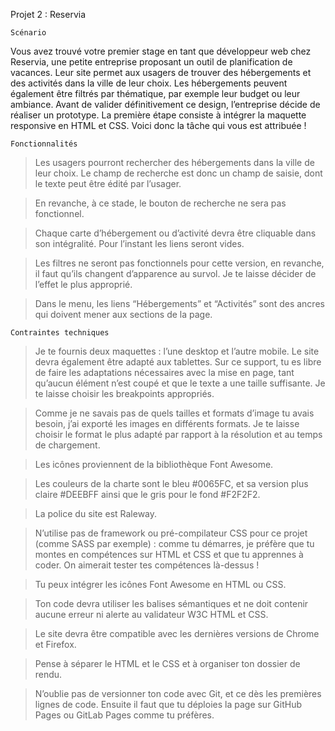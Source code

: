 Projet 2 : Reservia

    
    Scénario


Vous avez trouvé votre premier stage en tant que développeur web chez Reservia, une petite entreprise proposant un outil de planification de vacances.
Leur site permet aux usagers de trouver des hébergements et des activités dans la ville de leur choix. Les hébergements peuvent également être filtrés par thématique, 
par exemple leur budget ou leur ambiance. Avant de valider définitivement ce design, l’entreprise décide de réaliser un prototype. 
La première étape consiste à intégrer la maquette responsive en HTML et CSS. Voici donc la tâche qui vous est attribuée !


    Fonctionnalités


>Les usagers pourront rechercher des hébergements dans la ville de leur choix. Le champ de recherche est donc un champ de saisie, dont le texte peut être édité par l’usager.

>En revanche, à ce stade, le bouton de recherche ne sera pas fonctionnel.

>Chaque carte d’hébergement ou d’activité devra être cliquable dans son intégralité. Pour l’instant les liens seront vides.
 
>Les filtres ne seront pas fonctionnels pour cette version, en revanche, il faut qu’ils changent d’apparence au survol. Je te laisse décider de l’effet le plus approprié.

>Dans le menu, les liens “Hébergements” et “Activités” sont des ancres qui doivent mener aux sections de la page.
 

    Contraintes techniques

> Je te fournis deux maquettes : l’une desktop et l’autre mobile. Le site devra également être adapté aux tablettes. Sur ce support, tu es libre de faire les adaptations 
nécessaires avec la mise en page, tant qu’aucun élément n’est coupé et que le texte a une taille suffisante. Je te laisse choisir les breakpoints appropriés.

> Comme je ne savais pas de quels tailles et formats d’image tu avais besoin, j’ai exporté les images en différents formats. Je te laisse choisir le format le plus adapté par 
rapport à la résolution et au temps de chargement.

> Les icônes proviennent de la bibliothèque Font Awesome.

> Les couleurs de la charte sont le bleu #0065FC, et sa version plus claire #DEEBFF ainsi que le gris pour le fond #F2F2F2.

> La police du site est Raleway.

> N’utilise pas de framework ou pré-compilateur CSS pour ce projet (comme SASS par exemple) : comme tu démarres, je préfère que tu montes en compétences sur HTML et CSS et 
que tu apprennes à coder. On aimerait tester tes compétences là-dessus !

> Tu peux intégrer les icônes Font Awesome en HTML ou CSS.

> Ton code devra utiliser les balises sémantiques et ne doit contenir aucune erreur ni alerte au validateur W3C HTML et CSS.

> Le site devra être compatible avec les dernières versions de Chrome et Firefox.

> Pense à séparer le HTML et le CSS et à organiser ton dossier de rendu.

> N’oublie pas de versionner ton code avec Git, et ce dès les premières lignes de code. Ensuite il faut que tu déploies la page sur GitHub Pages ou GitLab Pages comme tu 
préfères.
